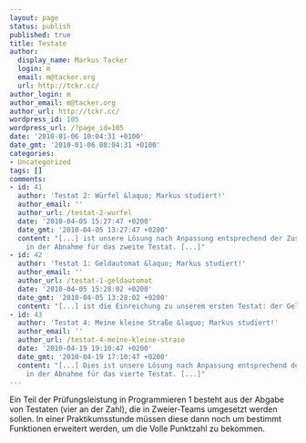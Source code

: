```yaml
---
layout: page
status: publish
published: true
title: Testate
author:
  display_name: Markus Tacker
  login: m
  email: m@tacker.org
  url: http://tckr.cc/
author_login: m
author_email: m@tacker.org
author_url: http://tckr.cc/
wordpress_id: 105
wordpress_url: /?page_id=105
date: '2010-01-06 10:04:31 +0100'
date_gmt: '2010-01-06 08:04:31 +0100'
categories:
- Uncategorized
tags: []
comments:
- id: 41
  author: 'Testat 2: Würfel &laquo; Markus studiert!'
  author_email: ''
  author_url: /testat-2-wurfel
  date: '2010-04-05 15:27:47 +0200'
  date_gmt: '2010-04-05 13:27:47 +0200'
  content: "[...] ist unsere Lösung nach Anpassung entsprechend der Zusatzaufgabe
    in der Abnahme für das zweite Testat. [...]"
- id: 42
  author: 'Testat 1: Geldautomat &laquo; Markus studiert!'
  author_email: ''
  author_url: /testat-1-geldautomat
  date: '2010-04-05 15:28:02 +0200'
  date_gmt: '2010-04-05 13:28:02 +0200'
  content: "[...] ist die Einreichung zu unserem ersten Testat: der Geldautomat. [...]"
- id: 43
  author: 'Testat 4: Meine kleine Straße &laquo; Markus studiert!'
  author_email: ''
  author_url: /testat-4-meine-kleine-strase
  date: '2010-04-19 19:10:47 +0200'
  date_gmt: '2010-04-19 17:10:47 +0200'
  content: "[...] Dies ist unsere Lösung nach Anpassung entsprechend der Zusatzaufgabe
    in der Abnahme für das vierte Testat. [...]"
---
```

<p>Ein Teil der Prüfungsleistung in Programmieren 1 besteht aus der Abgabe von Testaten (vier an der Zahl), die in Zweier-Teams umgesetzt werden sollen. In einer Praktikumsstunde müssen diese dann noch um bestimmt Funktionen erweitert werden, um die Volle Punktzahl zu bekommen.</p>
